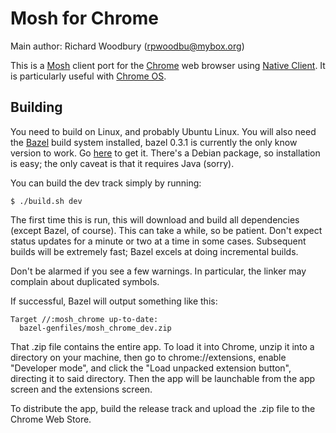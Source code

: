 Mosh for Chrome
===============

Main author: Richard Woodbury (rpwoodbu@mybox.org)

This is a [Mosh](http://mosh.mit.edu) client port for the
[Chrome](http://www.google.com/chrome/) web browser using
[Native Client](https://developers.google.com/native-client). It is
particularly useful with [Chrome OS](http://www.google.com/chromeos).

Building
--------

  You need to build on Linux, and probably Ubuntu Linux. You will also need the
  [Bazel](http://www.bazel.io/) build system installed, bazel 0.3.1 is currently
  the only know version to work. Go [here](http://www.bazel.io/docs/install.html)
  to get it. There's a Debian package, so installation is easy; the only caveat
  is that it requires Java (sorry).

  You can build the dev track simply by running:

    $ ./build.sh dev

  The first time this is run, this will download and build all dependencies
  (except Bazel, of course). This can take a while, so be patient. Don't expect
  status updates for a minute or two at a time in some cases. Subsequent builds
  will be extremely fast; Bazel excels at doing incremental builds.

  Don't be alarmed if you see a few warnings. In particular, the linker may
  complain about duplicated symbols.

  If successful, Bazel will output something like this:

    Target //:mosh_chrome up-to-date:
      bazel-genfiles/mosh_chrome_dev.zip

  That .zip file contains the entire app. To load it into Chrome, unzip it into
  a directory on your machine, then go to chrome://extensions, enable
  "Developer mode", and click the "Load unpacked extension button", directing
  it to said directory. Then the app will be launchable from the app screen and
  the extensions screen.

  To distribute the app, build the release track and upload the .zip file to
  the Chrome Web Store.
